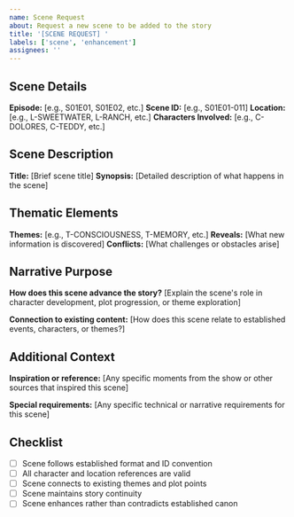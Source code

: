 ```yaml
---
name: Scene Request
about: Request a new scene to be added to the story
title: '[SCENE REQUEST] '
labels: ['scene', 'enhancement']
assignees: ''
---
```


## Scene Details

**Episode:** [e.g., S01E01, S01E02, etc.]
**Scene ID:** [e.g., S01E01-011]
**Location:** [e.g., L-SWEETWATER, L-RANCH, etc.]
**Characters Involved:** [e.g., C-DOLORES, C-TEDDY, etc.]

## Scene Description

**Title:** [Brief scene title]
**Synopsis:** [Detailed description of what happens in the scene]

## Thematic Elements

**Themes:** [e.g., T-CONSCIOUSNESS, T-MEMORY, etc.]
**Reveals:** [What new information is discovered]
**Conflicts:** [What challenges or obstacles arise]

## Narrative Purpose

**How does this scene advance the story?**
[Explain the scene's role in character development, plot progression, or theme exploration]

**Connection to existing content:**
[How does this scene relate to established events, characters, or themes?]

## Additional Context

**Inspiration or reference:**
[Any specific moments from the show or other sources that inspired this scene]

**Special requirements:**
[Any specific technical or narrative requirements for this scene]

## Checklist

- [ ] Scene follows established format and ID convention
- [ ] All character and location references are valid
- [ ] Scene connects to existing themes and plot points
- [ ] Scene maintains story continuity
- [ ] Scene enhances rather than contradicts established canon
